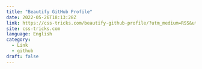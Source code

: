 ```yaml
---
title: "Beautify GitHub Profile"
date: 2022-05-26T18:13:28Z
link: https://css-tricks.com/beautify-github-profile/?utm_medium=RSS&utm_source=news.12bit.vn
site: css-tricks.com
language: English
category:
  - Link
  - github
draft: false
---
```

